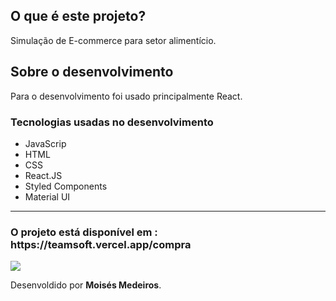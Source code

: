 <h2>O que é este projeto?</h2>
<p>Simulação de E-commerce para setor alimentício.</p>


<h2>Sobre o desenvolvimento</h2>

<p>Para o desenvolvimento foi usado principalmente React.</p>

<h3>Tecnologias  usadas no desenvolvimento</h3>
<ul>
    <li>JavaScrip</li>
    <li>HTML</li>
    <li>CSS</li>
    <li>React.JS</li>
    <li>Styled Components</li>
    <li>Material UI</li>
</ul>

<hr>

<h3>O projeto está disponível em : https://teamsoft.vercel.app/compra </h3>
<img src="https://user-images.githubusercontent.com/43209743/116278272-b9be0500-a75c-11eb-8fb9-6502b6e1627b.png" />


<span style="text-align:end;">Desenvoldido por <b>Moisés Medeiros</b>.<span>
